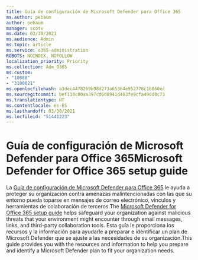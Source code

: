 ```yaml
---
title: Guía de configuración de Microsoft Defender para Office 365
ms.author: pebaum
author: pebaum
manager: scotv
ms.date: 03/30/2021
ms.audience: Admin
ms.topic: article
ms.service: o365-administration
ROBOTS: NOINDEX, NOFOLLOW
localization_priority: Priority
ms.collection: Adm_O365
ms.custom:
- "10088"
- "3100021"
ms.openlocfilehash: a3dec4478269b98d273a65364e952778c1b860ec
ms.sourcegitcommit: bef118c00aa397cd6d8941d403fe9cfa49dd8c73
ms.translationtype: HT
ms.contentlocale: es-ES
ms.lasthandoff: 03/30/2021
ms.locfileid: "51441223"
---
```

# <a name="microsoft-defender-for-office-365-setup-guide"></a><span data-ttu-id="4d455-102">Guía de configuración de Microsoft Defender para Office 365</span><span class="sxs-lookup"><span data-stu-id="4d455-102">Microsoft Defender for Office 365 setup guide</span></span>

<span data-ttu-id="4d455-103">La [Guía de configuración de Microsoft Defender para Office 365](https://go.microsoft.com/fwlink/?linkid=2146614) le ayuda a proteger su organización contra amenazas malintencionadas con las que su entorno pueda toparse en mensajes de correo electrónico, vínculos y herramientas de colaboración de terceros.</span><span class="sxs-lookup"><span data-stu-id="4d455-103">The [Microsoft Defender for Office 365 setup guide](https://go.microsoft.com/fwlink/?linkid=2146614) helps safeguard your organization against malicious threats that your environment might encounter through email messages, links, and third-party collaboration tools.</span></span> <span data-ttu-id="4d455-104">Esta guía le proporciona los recursos y la información para ayudarle a preparar e identificar un plan de Microsoft Defender que se ajuste a las necesidades de su organización.</span><span class="sxs-lookup"><span data-stu-id="4d455-104">This guide provides you with the resources and information to help you prepare and identify a Microsoft Defender plan to fit your organization needs.</span></span>